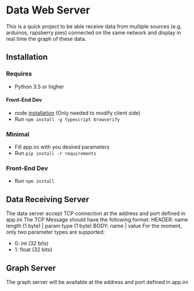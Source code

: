 # Data Web Server
This is a quick project to be able receive data from multiple sources (e.g. arduinos, rapsberry pies) connected on the same network and display in real time the graph of these data.



## Installation
### Requires
* Python 3.5 or higher
#### Front-End Dev
* node [installation](https://nodejs.org/en/download/) (Only needed to modify client side)
* Run ```npm install -g typescript browserify```
### Minimal
* Fill app.ini with you desired parameters
* Run ```pip install -r requirements```
### Front-End Dev
* Run ```npm install```

## Data Receiving Server
The data server accept TCP connection at the address and port defined in app.ini
The TCP Message should have the following format:
HEADER: name length (1 byte) | param type (1 byte)
BODY: name | value
For the moment, only two parameter types are supported:
* 0: int (32 bits)
* 1: float  (32 bits)

## Graph Server
The graph server will be available at the address and port defined in app.ini